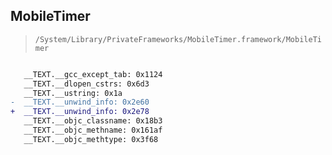 ## MobileTimer

> `/System/Library/PrivateFrameworks/MobileTimer.framework/MobileTimer`

```diff

   __TEXT.__gcc_except_tab: 0x1124
   __TEXT.__dlopen_cstrs: 0x6d3
   __TEXT.__ustring: 0x1a
-  __TEXT.__unwind_info: 0x2e60
+  __TEXT.__unwind_info: 0x2e78
   __TEXT.__objc_classname: 0x18b3
   __TEXT.__objc_methname: 0x161af
   __TEXT.__objc_methtype: 0x3f68

```
